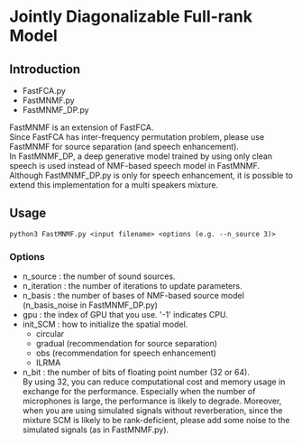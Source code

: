 # Jointly Diagonalizable Full-rank Model
## Introduction
- FastFCA.py
- FastMNMF.py
- FastMNMF_DP.py

FastMNMF is an extension of FastFCA.  
Since FastFCA has inter-frequency permutation problem, 
please use FastMNMF for source separation (and speech enhancement).  
In FastMNMF_DP, a deep generative model trained by using only clean speech
is used instead of NMF-based speech model in FastMNMF.  
Although FastMNMF_DP.py is only for speech enhancement, 
it is possible to extend this implementation for a multi speakers mixture.

## Usage
```
python3 FastMNMF.py <input filename> <options (e.g. --n_source 3)>
```
### Options
+ n_source : the number of sound sources.
+ n_iteration : the number of iterations to update parameters.
+ n_basis : the number of bases of NMF-based source model (n_basis_noise in FastMNMF_DP.py)
+ gpu : the index of GPU that you use. '-1' indicates CPU.
+ init_SCM : how to initialize the spatial model.
  - circular
  - gradual (recommendation for source separation)
  - obs (recommendation for speech enhancement)
  - ILRMA
+ n_bit : the number of bits of floating point number (32 or 64).  
By using 32, you can reduce computational cost and memory usage in exchange for the performance. 
Especially when the number of microphones is large, the performance is likely to degrade. 
Moreover, when you are using simulated signals without reverberation, 
since the mixture SCM is likely to be rank-deficient, 
please add some noise to the simulated signals (as in FastMNMF.py).
